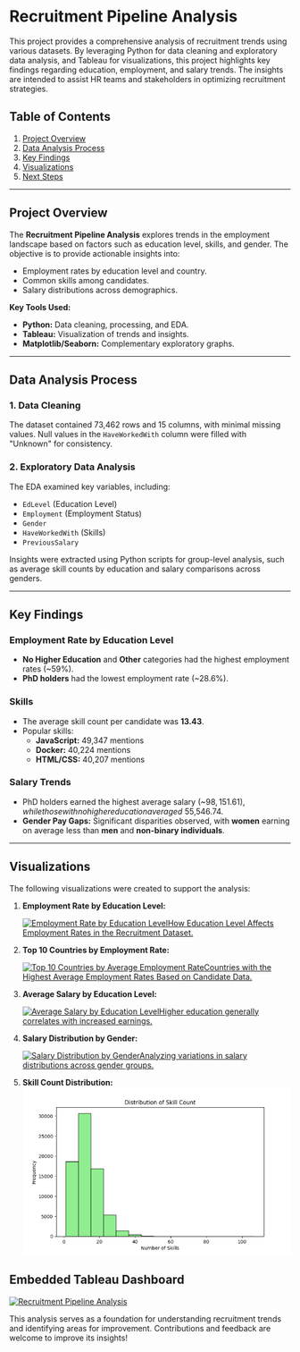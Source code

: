 # Recruitment Pipeline Analysis

This project provides a comprehensive analysis of recruitment trends using various datasets. By leveraging Python for data cleaning and exploratory data analysis, and Tableau for visualizations, this project highlights key findings regarding education, employment, and salary trends. The insights are intended to assist HR teams and stakeholders in optimizing recruitment strategies.

## Table of Contents
1. [Project Overview](#project-overview)
2. [Data Analysis Process](#data-analysis-process)
3. [Key Findings](#key-findings)
4. [Visualizations](#visualizations)
5. [Next Steps](#next-steps)

---

## Project Overview

The **Recruitment Pipeline Analysis** explores trends in the employment landscape based on factors such as education level, skills, and gender. The objective is to provide actionable insights into:
- Employment rates by education level and country.
- Common skills among candidates.
- Salary distributions across demographics.

**Key Tools Used:**
- **Python:** Data cleaning, processing, and EDA.
- **Tableau:** Visualization of trends and insights.
- **Matplotlib/Seaborn:** Complementary exploratory graphs.

---

## Data Analysis Process

### 1. Data Cleaning
The dataset contained 73,462 rows and 15 columns, with minimal missing values. Null values in the `HaveWorkedWith` column were filled with "Unknown" for consistency.

### 2. Exploratory Data Analysis
The EDA examined key variables, including:
- `EdLevel` (Education Level)
- `Employment` (Employment Status)
- `Gender`
- `HaveWorkedWith` (Skills)
- `PreviousSalary`

Insights were extracted using Python scripts for group-level analysis, such as average skill counts by education and salary comparisons across genders.

---

## Key Findings

### Employment Rate by Education Level
- **No Higher Education** and **Other** categories had the highest employment rates (~59%).
- **PhD holders** had the lowest employment rate (~28.6%).

### Skills
- The average skill count per candidate was **13.43**.
- Popular skills:
  - **JavaScript:** 49,347 mentions
  - **Docker:** 40,224 mentions
  - **HTML/CSS:** 40,207 mentions

### Salary Trends
- PhD holders earned the highest average salary (~$98,151.61), while those with no higher education averaged ~$55,546.74.
- **Gender Pay Gaps:** Significant disparities observed, with **women** earning on average less than **men** and **non-binary individuals**.

---

## Visualizations

The following visualizations were created to support the analysis:

1. **Employment Rate by Education Level:**
   <div class='tableauPlaceholder' id='viz1737679797997' style='position: relative'><noscript><a href='#'><img alt='Employment Rate by Education LevelHow Education Level Affects Employment Rates in the Recruitment Dataset. ' src='https:&#47;&#47;public.tableau.com&#47;static&#47;images&#47;em&#47;employment_rate_by_edlevel&#47;EmploymentRatebyEducationLevel&#47;1_rss.png' style='border: none' /></a></noscript><object class='tableauViz'  style='display:none;'><param name='host_url' value='https%3A%2F%2Fpublic.tableau.com%2F' /> <param name='embed_code_version' value='3' /> <param name='site_root' value='' /><param name='name' value='employment_rate_by_edlevel&#47;EmploymentRatebyEducationLevel' /><param name='tabs' value='no' /><param name='toolbar' value='yes' /><param name='static_image' value='https:&#47;&#47;public.tableau.com&#47;static&#47;images&#47;em&#47;employment_rate_by_edlevel&#47;EmploymentRatebyEducationLevel&#47;1.png' /> <param name='animate_transition' value='yes' /><param name='display_static_image' value='yes' /><param name='display_spinner' value='yes' /><param name='display_overlay' value='yes' /><param name='display_count' value='yes' /><param name='language' value='en-US' /><param name='filter' value='publish=yes' /></object></div>

2. **Top 10 Countries by Employment Rate:**
   <div class='tableauPlaceholder' id='viz1737680758171' style='position: relative'><noscript><a href='#'><img alt='Top 10 Countries by Average Employment RateCountries with the Highest Average Employment Rates Based on Candidate Data. ' src='https:&#47;&#47;public.tableau.com&#47;static&#47;images&#47;To&#47;Top_10_Countries_17376806384170&#47;Top10CountriesbyAverageEmploymentRate&#47;1_rss.png' style='border: none' /></a></noscript><object class='tableauViz'  style='display:none;'><param name='host_url' value='https%3A%2F%2Fpublic.tableau.com%2F' /> <param name='embed_code_version' value='3' /> <param name='site_root' value='' /><param name='name' value='Top_10_Countries_17376806384170&#47;Top10CountriesbyAverageEmploymentRate' /><param name='tabs' value='no' /><param name='toolbar' value='yes' /><param name='static_image' value='https:&#47;&#47;public.tableau.com&#47;static&#47;images&#47;To&#47;Top_10_Countries_17376806384170&#47;Top10CountriesbyAverageEmploymentRate&#47;1.png' /> <param name='animate_transition' value='yes' /><param name='display_static_image' value='yes' /><param name='display_spinner' value='yes' /><param name='display_overlay' value='yes' /><param name='display_count' value='yes' /><param name='language' value='en-US' /><param name='filter' value='publish=yes' /></object></div>                <script type='text/javascript'>                    var divElement = document.getElementById('viz1737680758171');                    var vizElement = divElement.getElementsByTagName('object')[0];                    vizElement.style.width='100%';vizElement.style.height=(divElement.offsetWidth*0.75)+'px';                    var scriptElement = document.createElement('script');                    scriptElement.src = 'https://public.tableau.com/javascripts/api/viz_v1.js';                    vizElement.parentNode.insertBefore(scriptElement, vizElement);                </script>

3. **Average Salary by Education Level:**
   <div class='tableauPlaceholder' id='viz1737680095939' style='position: relative'><noscript><a href='#'><img alt='Average Salary by Education LevelHigher education generally correlates with increased earnings. ' src='https:&#47;&#47;public.tableau.com&#47;static&#47;images&#47;Sa&#47;Salary_by_Ed_Level&#47;SalarybyEducationLevel&#47;1_rss.png' style='border: none' /></a></noscript><object class='tableauViz'  style='display:none;'><param name='host_url' value='https%3A%2F%2Fpublic.tableau.com%2F' /> <param name='embed_code_version' value='3' /> <param name='site_root' value='' /><param name='name' value='Salary_by_Ed_Level&#47;SalarybyEducationLevel' /><param name='tabs' value='no' /><param name='toolbar' value='yes' /><param name='static_image' value='https:&#47;&#47;public.tableau.com&#47;static&#47;images&#47;Sa&#47;Salary_by_Ed_Level&#47;SalarybyEducationLevel&#47;1.png' /> <param name='animate_transition' value='yes' /><param name='display_static_image' value='yes' /><param name='display_spinner' value='yes' /><param name='display_overlay' value='yes' /><param name='display_count' value='yes' /><param name='language' value='en-US' /><param name='filter' value='publish=yes' /></object></div>
4. **Salary Distribution by Gender:**
   <div class='tableauPlaceholder' id='viz1737680018773' style='position: relative'><noscript><a href='#'><img alt='Salary Distribution by GenderAnalyzing variations in salary distributions across gender groups. ' src='https:&#47;&#47;public.tableau.com&#47;static&#47;images&#47;Sa&#47;Salary_Distribution_by_Gender&#47;AverageSalarybyGender&#47;1_rss.png' style='border: none' /></a></noscript><object class='tableauViz'  style='display:none;'><param name='host_url' value='https%3A%2F%2Fpublic.tableau.com%2F' /> <param name='embed_code_version' value='3' /> <param name='site_root' value='' /><param name='name' value='Salary_Distribution_by_Gender&#47;AverageSalarybyGender' /><param name='tabs' value='no' /><param name='toolbar' value='yes' /><param name='static_image' value='https:&#47;&#47;public.tableau.com&#47;static&#47;images&#47;Sa&#47;Salary_Distribution_by_Gender&#47;AverageSalarybyGender&#47;1.png' /> <param name='animate_transition' value='yes' /><param name='display_static_image' value='yes' /><param name='display_spinner' value='yes' /><param name='display_overlay' value='yes' /><param name='display_count' value='yes' /><param name='language' value='en-US' /><param name='filter' value='publish=yes' /></object></div>

5. **Skill Count Distribution:**
   ![Histogram](./visualization/eda_charts/Distribution_of_SkillCount.png)

## Embedded Tableau Dashboard
<div class='tableauPlaceholder' id='viz1737680195721' style='position: relative'><noscript><a href='#'><img alt='Recruitment Pipeline Analysis ' src='https:&#47;&#47;public.tableau.com&#47;static&#47;images&#47;Re&#47;Recruitment_Analysis_Pipeline&#47;RecruitmentPipelineAnalysis&#47;1_rss.png' style='border: none' /></a></noscript><object class='tableauViz'  style='display:none;'><param name='host_url' value='https%3A%2F%2Fpublic.tableau.com%2F' /> <param name='embed_code_version' value='3' /> <param name='site_root' value='' /><param name='name' value='Recruitment_Analysis_Pipeline&#47;RecruitmentPipelineAnalysis' /><param name='tabs' value='no' /><param name='toolbar' value='yes' /><param name='static_image' value='https:&#47;&#47;public.tableau.com&#47;static&#47;images&#47;Re&#47;Recruitment_Analysis_Pipeline&#47;RecruitmentPipelineAnalysis&#47;1.png' /> <param name='animate_transition' value='yes' /><param name='display_static_image' value='yes' /><param name='display_spinner' value='yes' /><param name='display_overlay' value='yes' /><param name='display_count' value='yes' /><param name='language' value='en-US' /><param name='filter' value='publish=yes' /></object></div>

This analysis serves as a foundation for understanding recruitment trends and identifying areas for improvement. Contributions and feedback are welcome to improve its insights!